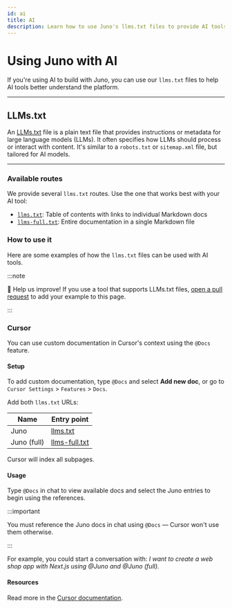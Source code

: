 ```yaml
---
id: ai
title: AI
description: Learn how to use Juno's llms.txt files to provide AI tools with better context for building serverless functions, deploying satellites, and integrating the SDK.
---
```


# Using Juno with AI

If you're using AI to build with Juno, you can use our `llms.txt` files to help AI tools better understand the platform.

---

## LLMs.txt

An [LLMs.txt](https://llmstxt.org/) file is a plain text file that provides instructions or metadata for large language models (LLMs). It often specifies how LLMs should process or interact with content. It's similar to a `robots.txt` or `sitemap.xml` file, but tailored for AI models.

---

### Available routes

We provide several `llms.txt` routes. Use the one that works best with your AI tool:

- [`llms.txt`](pathname:///llms.txt): Table of contents with links to individual Markdown docs
- [`llms-full.txt`](pathname:///llms-full.txt): Entire documentation in a single Markdown file

### How to use it

Here are some examples of how the `llms.txt` files can be used with AI tools.

:::note

🙏 Help us improve! If you use a tool that supports LLMs.txt files, [open a pull request](https://github.com/junobuild/docs/edit/main/docs/guides/ai.md) to add your example to this page.

:::

### Cursor

You can use custom documentation in Cursor's context using the `@Docs` feature.

#### Setup

To add custom documentation, type `@Docs` and select **Add new doc**, or go to `Cursor Settings` > `Features` > `Docs`.

Add both `llms.txt` URLs:

| Name        | Entry point                                       |
| ----------- | ------------------------------------------------- |
| Juno        | [llms.txt](https://juno.build/llms.txt)           |
| Juno (full) | [llms-full.txt](https://juno.build/llms-full.txt) |

Cursor will index all subpages.

#### Usage

Type `@Docs` in chat to view available docs and select the Juno entries to begin using the references.

:::important

You must reference the Juno docs in chat using `@Docs` — Cursor won't use them otherwise.

:::

For example, you could start a conversation with: _I want to create a web shop app with Next.js using @Juno and @Juno (full)._

#### Resources

Read more in the [Cursor documentation](https://docs.cursor.com/context/@-symbols/@-docs).
